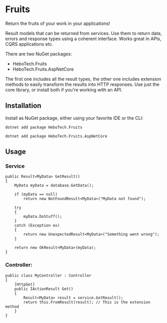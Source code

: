 # Fruits
Return the fruits of your work in your applications!

Result models that can be returned from services. Use them to return data, errors and response types using a coherent interface. Works great in APIs, CQRS applications etc.

There are two NuGet packages:
- HeboTech.Fruits
- HeboTech.Fruits.AspNetCore

The first one includes all the result types, the other one includes extension methods to easily transform the results into HTTP responses.
Use just the core library, or install both if you're working with an API.

## Installation
Install as NuGet package, either using your favorite IDE or the CLI:
```shell
dotnet add package HeboTech.Fruits

dotnet add package HeboTech.Fruits.AspNetCore
```

## Usage

### Service
```
public Result<MyData> GetResult()
{
	MyData myData = database.GetData();

	if (myData == null)
		return new NotFoundResult<MyData>("MyData not found");

	try
	{
		myData.DoStuff();
	}
	catch (Exception ex)
	{
		return new UnexpectedResult<MyData>("Something went wrong");
	}

	return new OkResult<MyData>(myData);
}
```

### Controller:
```
public class MyController : Controller
{
	[HttpGet]
	public IActionResult Get()
	{
		Result<MyData> result = service.GetResult();
		return this.FromResult(result); // This is the extension method
	}
}

```